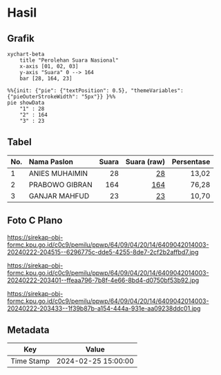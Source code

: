 # Hasil

## Grafik

```mermaid
xychart-beta
    title "Perolehan Suara Nasional"
    x-axis [01, 02, 03]
    y-axis "Suara" 0 --> 164
    bar [28, 164, 23]
```

```mermaid
%%{init: {"pie": {"textPosition": 0.5}, "themeVariables": {"pieOuterStrokeWidth": "5px"}} }%%
pie showData
    "1" : 28
    "2" : 164
    "3" : 23
```

## Tabel

| No. | Nama Paslon    | Suara | Suara (raw) | Persentase |
|:--- |:-------------- | -----:| -----------:| ----------:|
| 1   | ANIES MUHAIMIN | 28    | [28][p-1]   | 13,02      |
| 2   | PRABOWO GIBRAN | 164   | [164][p-2]  | 76,28      |
| 3   | GANJAR MAHFUD  | 23    | [23][p-3]   | 10,70      |


[p-1]: https://github.com/gigit-pemilu/pemilu-2024/blob/main/pilpres/hitung-suara/sub/64-kalimantan-timur/sub/09-penajam-paser-utara/sub/04-sepaku/sub/2014-binuang/sub/003-tps/sub/paslon-1.txt
[p-2]: https://github.com/gigit-pemilu/pemilu-2024/blob/main/pilpres/hitung-suara/sub/64-kalimantan-timur/sub/09-penajam-paser-utara/sub/04-sepaku/sub/2014-binuang/sub/003-tps/sub/paslon-2.txt
[p-3]: https://github.com/gigit-pemilu/pemilu-2024/blob/main/pilpres/hitung-suara/sub/64-kalimantan-timur/sub/09-penajam-paser-utara/sub/04-sepaku/sub/2014-binuang/sub/003-tps/sub/paslon-3.txt

## Foto C Plano

https://sirekap-obj-formc.kpu.go.id/c0c9/pemilu/ppwp/64/09/04/20/14/6409042014003-20240222-204515--6296775c-dde5-4255-8de7-2cf2b2affbd7.jpg

https://sirekap-obj-formc.kpu.go.id/c0c9/pemilu/ppwp/64/09/04/20/14/6409042014003-20240222-203401--ffeaa796-7b8f-4e66-8bd4-d0750bf53b92.jpg

https://sirekap-obj-formc.kpu.go.id/c0c9/pemilu/ppwp/64/09/04/20/14/6409042014003-20240222-203433--1f39b87b-a154-444a-931e-aa09238ddc01.jpg


## Metadata

| Key        | Value               |
| ---------- | ------------------- |
| Time Stamp | 2024-02-25 15:00:00 |



